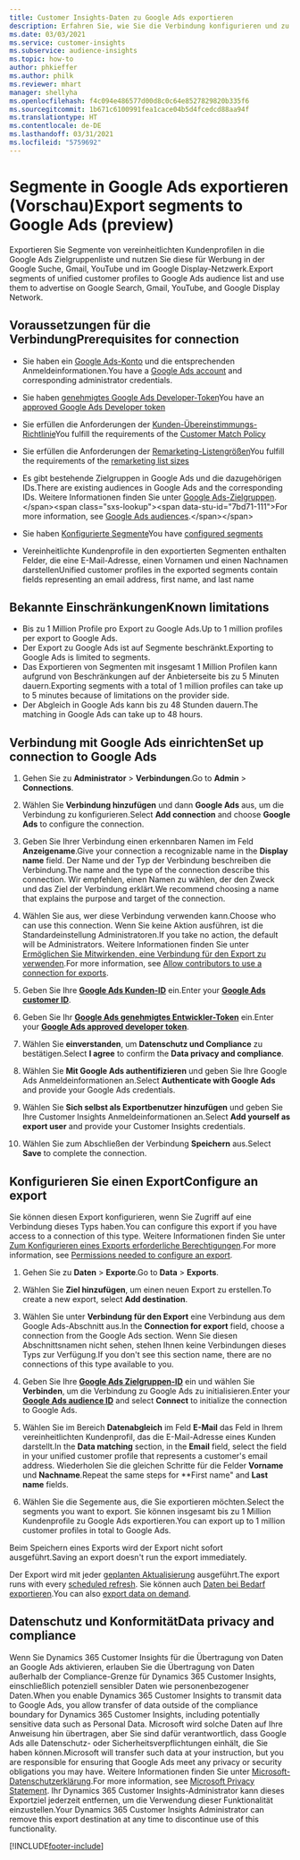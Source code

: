 ```yaml
---
title: Customer Insights-Daten zu Google Ads exportieren
description: Erfahren Sie, wie Sie die Verbindung konfigurieren und zu Google Ads exportieren.
ms.date: 03/03/2021
ms.service: customer-insights
ms.subservice: audience-insights
ms.topic: how-to
author: phkieffer
ms.author: philk
ms.reviewer: mhart
manager: shellyha
ms.openlocfilehash: f4c094e486577d00d8c0c64e8527829820b335f6
ms.sourcegitcommit: 1b671c6100991fea1cace04b5d4fcedcd88aa94f
ms.translationtype: HT
ms.contentlocale: de-DE
ms.lasthandoff: 03/31/2021
ms.locfileid: "5759692"
---
```

# <a name="export-segments-to-google-ads-preview"></a><span data-ttu-id="7bd71-103">Segmente in Google Ads exportieren (Vorschau)</span><span class="sxs-lookup"><span data-stu-id="7bd71-103">Export segments to Google Ads (preview)</span></span>

<span data-ttu-id="7bd71-104">Exportieren Sie Segmente von vereinheitlichten Kundenprofilen in die Google Ads Zielgruppenliste und nutzen Sie diese für Werbung in der Google Suche, Gmail, YouTube und im Google Display-Netzwerk.</span><span class="sxs-lookup"><span data-stu-id="7bd71-104">Export segments of unified customer profiles to Google Ads audience list and use them to advertise on Google Search, Gmail, YouTube, and Google Display Network.</span></span> 

## <a name="prerequisites-for-connection"></a><span data-ttu-id="7bd71-105">Voraussetzungen für die Verbindung</span><span class="sxs-lookup"><span data-stu-id="7bd71-105">Prerequisites for connection</span></span>

-   <span data-ttu-id="7bd71-106">Sie haben ein [Google Ads-Konto](https://ads.google.com/) und die entsprechenden Anmeldeinformationen.</span><span class="sxs-lookup"><span data-stu-id="7bd71-106">You have a [Google Ads account](https://ads.google.com/) and corresponding administrator credentials.</span></span>
-   <span data-ttu-id="7bd71-107">Sie haben [genehmigtes Google Ads Developer-Token](https://developers.google.com/google-ads/api/docs/first-call/dev-token)</span><span class="sxs-lookup"><span data-stu-id="7bd71-107">You have an [approved Google Ads Developer token](https://developers.google.com/google-ads/api/docs/first-call/dev-token)</span></span> 
-   <span data-ttu-id="7bd71-108">Sie erfüllen die Anforderungen der [Kunden-Übereinstimmungs-Richtlinie](https://support.google.com/adspolicy/answer/6299717)</span><span class="sxs-lookup"><span data-stu-id="7bd71-108">You fulfill the requirements of the [Customer Match Policy](https://support.google.com/adspolicy/answer/6299717)</span></span>
-   <span data-ttu-id="7bd71-109">Sie erfüllen die Anforderungen der [Remarketing-Listengrößen](https://support.google.com/google-ads/answer/7558048)</span><span class="sxs-lookup"><span data-stu-id="7bd71-109">You fulfill the requirements of the [remarketing list sizes](https://support.google.com/google-ads/answer/7558048)</span></span> 

-   <span data-ttu-id="7bd71-110">Es gibt bestehende Zielgruppen in Google Ads und die dazugehörigen IDs.</span><span class="sxs-lookup"><span data-stu-id="7bd71-110">There are existing audiences in Google Ads and the corresponding IDs.</span></span> <span data-ttu-id="7bd71-111">Weitere Informationen finden Sie unter [Google Ads-Zielgruppen](https://support.google.com/google-ads/answer/7558048?hl=en#:~:text=Audience%20lists%20is%20a%20section,Display%20Network%20through%20remarketing%20campaigns.).</span><span class="sxs-lookup"><span data-stu-id="7bd71-111">For more information, see [Google Ads audiences](https://support.google.com/google-ads/answer/7558048?hl=en#:~:text=Audience%20lists%20is%20a%20section,Display%20Network%20through%20remarketing%20campaigns.).</span></span>
-   <span data-ttu-id="7bd71-112">Sie haben [Konfigurierte Segmente](segments.md)</span><span class="sxs-lookup"><span data-stu-id="7bd71-112">You have [configured segments](segments.md)</span></span>
-   <span data-ttu-id="7bd71-113">Vereinheitlichte Kundenprofile in den exportierten Segmenten enthalten Felder, die eine E-Mail-Adresse, einen Vornamen und einen Nachnamen darstellen</span><span class="sxs-lookup"><span data-stu-id="7bd71-113">Unified customer profiles in the exported segments contain fields representing an email address, first name, and last name</span></span>

## <a name="known-limitations"></a><span data-ttu-id="7bd71-114">Bekannte Einschränkungen</span><span class="sxs-lookup"><span data-stu-id="7bd71-114">Known limitations</span></span>

- <span data-ttu-id="7bd71-115">Bis zu 1 Million Profile pro Export zu Google Ads.</span><span class="sxs-lookup"><span data-stu-id="7bd71-115">Up to 1 million profiles per export to Google Ads.</span></span>
- <span data-ttu-id="7bd71-116">Der Export zu Google Ads ist auf Segmente beschränkt.</span><span class="sxs-lookup"><span data-stu-id="7bd71-116">Exporting to Google Ads is limited to segments.</span></span>
- <span data-ttu-id="7bd71-117">Das Exportieren von Segmenten mit insgesamt 1 Million Profilen kann aufgrund von Beschränkungen auf der Anbieterseite bis zu 5 Minuten dauern.</span><span class="sxs-lookup"><span data-stu-id="7bd71-117">Exporting segments with a total of 1 million profiles can take up to 5 minutes because of limitations on the provider side.</span></span> 
- <span data-ttu-id="7bd71-118">Der Abgleich in Google Ads kann bis zu 48 Stunden dauern.</span><span class="sxs-lookup"><span data-stu-id="7bd71-118">The matching in Google Ads can take up to 48 hours.</span></span>

## <a name="set-up-connection-to-google-ads"></a><span data-ttu-id="7bd71-119">Verbindung mit Google Ads einrichten</span><span class="sxs-lookup"><span data-stu-id="7bd71-119">Set up connection to Google Ads</span></span>

1. <span data-ttu-id="7bd71-120">Gehen Sie zu **Administrator** > **Verbindungen**.</span><span class="sxs-lookup"><span data-stu-id="7bd71-120">Go to **Admin** > **Connections**.</span></span>

1. <span data-ttu-id="7bd71-121">Wählen Sie **Verbindung hinzufügen** und dann **Google Ads** aus, um die Verbindung zu konfigurieren.</span><span class="sxs-lookup"><span data-stu-id="7bd71-121">Select **Add connection** and choose **Google Ads** to configure the connection.</span></span>

1. <span data-ttu-id="7bd71-122">Geben Sie Ihrer Verbindung einen erkennbaren Namen im Feld **Anzeigename**.</span><span class="sxs-lookup"><span data-stu-id="7bd71-122">Give your connection a recognizable name in the **Display name** field.</span></span> <span data-ttu-id="7bd71-123">Der Name und der Typ der Verbindung beschreiben die Verbindung.</span><span class="sxs-lookup"><span data-stu-id="7bd71-123">The name and the type of the connection describe this connection.</span></span> <span data-ttu-id="7bd71-124">Wir empfehlen, einen Namen zu wählen, der den Zweck und das Ziel der Verbindung erklärt.</span><span class="sxs-lookup"><span data-stu-id="7bd71-124">We recommend choosing a name that explains the purpose and target of the connection.</span></span>

1. <span data-ttu-id="7bd71-125">Wählen Sie aus, wer diese Verbindung verwenden kann.</span><span class="sxs-lookup"><span data-stu-id="7bd71-125">Choose who can use this connection.</span></span> <span data-ttu-id="7bd71-126">Wenn Sie keine Aktion ausführen, ist die Standardeinstellung Administratoren.</span><span class="sxs-lookup"><span data-stu-id="7bd71-126">If you take no action, the default will be Administrators.</span></span> <span data-ttu-id="7bd71-127">Weitere Informationen finden Sie unter [Ermöglichen Sie Mitwirkenden, eine Verbindung für den Export zu verwenden](connections.md#allow-contributors-to-use-a-connection-for-exports).</span><span class="sxs-lookup"><span data-stu-id="7bd71-127">For more information, see [Allow contributors to use a connection for exports](connections.md#allow-contributors-to-use-a-connection-for-exports).</span></span>

1. <span data-ttu-id="7bd71-128">Geben Sie Ihre **[Google Ads Kunden-ID](https://support.google.com/google-ads/answer/1704344)** ein.</span><span class="sxs-lookup"><span data-stu-id="7bd71-128">Enter your **[Google Ads customer ID](https://support.google.com/google-ads/answer/1704344)**.</span></span>

1. <span data-ttu-id="7bd71-129">Geben Sie Ihr **[Google Ads genehmigtes Entwickler-Token](https://developers.google.com/google-ads/api/docs/first-call/dev-token)** ein.</span><span class="sxs-lookup"><span data-stu-id="7bd71-129">Enter your **[Google Ads approved developer token](https://developers.google.com/google-ads/api/docs/first-call/dev-token)**.</span></span>

1. <span data-ttu-id="7bd71-130">Wählen Sie **einverstanden**, um **Datenschutz und Compliance** zu bestätigen.</span><span class="sxs-lookup"><span data-stu-id="7bd71-130">Select **I agree** to confirm the **Data privacy and compliance**.</span></span>

1. <span data-ttu-id="7bd71-131">Wählen Sie **Mit Google Ads authentifizieren** und geben Sie Ihre Google Ads Anmeldeinformationen an.</span><span class="sxs-lookup"><span data-stu-id="7bd71-131">Select **Authenticate with Google Ads** and provide your Google Ads credentials.</span></span>

1. <span data-ttu-id="7bd71-132">Wählen Sie **Sich selbst als Exportbenutzer hinzufügen** und geben Sie Ihre Customer Insights Anmeldeinformationen an.</span><span class="sxs-lookup"><span data-stu-id="7bd71-132">Select **Add yourself as export user** and provide your Customer Insights credentials.</span></span>

1. <span data-ttu-id="7bd71-133">Wählen Sie zum Abschließen der Verbindung **Speichern** aus.</span><span class="sxs-lookup"><span data-stu-id="7bd71-133">Select **Save** to complete the connection.</span></span> 

## <a name="configure-an-export"></a><span data-ttu-id="7bd71-134">Konfigurieren Sie einen Export</span><span class="sxs-lookup"><span data-stu-id="7bd71-134">Configure an export</span></span>

<span data-ttu-id="7bd71-135">Sie können diesen Export konfigurieren, wenn Sie Zugriff auf eine Verbindung dieses Typs haben.</span><span class="sxs-lookup"><span data-stu-id="7bd71-135">You can configure this export if you have access to a connection of this type.</span></span> <span data-ttu-id="7bd71-136">Weitere Informationen finden Sie unter [Zum Konfigurieren eines Exports erforderliche Berechtigungen](export-destinations.md#set-up-a-new-export).</span><span class="sxs-lookup"><span data-stu-id="7bd71-136">For more information, see [Permissions needed to configure an export](export-destinations.md#set-up-a-new-export).</span></span>

1. <span data-ttu-id="7bd71-137">Gehen Sie zu **Daten** > **Exporte**.</span><span class="sxs-lookup"><span data-stu-id="7bd71-137">Go to **Data** > **Exports**.</span></span>

1. <span data-ttu-id="7bd71-138">Wählen Sie **Ziel hinzufügen**, um einen neuen Export zu erstellen.</span><span class="sxs-lookup"><span data-stu-id="7bd71-138">To create a new export, select **Add destination**.</span></span>

1. <span data-ttu-id="7bd71-139">Wählen Sie unter **Verbindung für den Export** eine Verbindung aus dem Google Ads-Abschnitt aus.</span><span class="sxs-lookup"><span data-stu-id="7bd71-139">In the **Connection for export** field, choose a connection from the Google Ads section.</span></span> <span data-ttu-id="7bd71-140">Wenn Sie diesen Abschnittsnamen nicht sehen, stehen Ihnen keine Verbindungen dieses Typs zur Verfügung.</span><span class="sxs-lookup"><span data-stu-id="7bd71-140">If you don't see this section name, there are no connections of this type available to you.</span></span>

1. <span data-ttu-id="7bd71-141">Geben Sie Ihre **[Google Ads Zielgruppen-ID](https://support.google.com/google-ads/answer/7558048?hl=en#:~:text=Audience%20lists%20is%20a%20section,Display%20Network%20through%20remarketing%20campaigns.)** ein und wählen Sie **Verbinden**, um die Verbindung zu Google Ads zu initialisieren.</span><span class="sxs-lookup"><span data-stu-id="7bd71-141">Enter your **[Google Ads audience ID](https://support.google.com/google-ads/answer/7558048?hl=en#:~:text=Audience%20lists%20is%20a%20section,Display%20Network%20through%20remarketing%20campaigns.)** and select **Connect** to initialize the connection to Google Ads.</span></span>

1. <span data-ttu-id="7bd71-142">Wählen Sie im Bereich **Datenabgleich** im Feld **E-Mail** das Feld in Ihrem vereinheitlichten Kundenprofil, das die E-Mail-Adresse eines Kunden darstellt.</span><span class="sxs-lookup"><span data-stu-id="7bd71-142">In the **Data matching** section, in the **Email** field, select the field in your unified customer profile that represents a customer's email address.</span></span> <span data-ttu-id="7bd71-143">Wiederholen Sie die gleichen Schritte für die Felder **Vorname** und **Nachname**.</span><span class="sxs-lookup"><span data-stu-id="7bd71-143">Repeat the same steps for \*\*First name" and **Last name** fields.</span></span>

1. <span data-ttu-id="7bd71-144">Wählen Sie die Segemente aus, die Sie exportieren möchten.</span><span class="sxs-lookup"><span data-stu-id="7bd71-144">Select the segments you want to export.</span></span> <span data-ttu-id="7bd71-145">Sie können insgesamt bis zu 1 Million Kundenprofile zu Google Ads exportieren.</span><span class="sxs-lookup"><span data-stu-id="7bd71-145">You can export up to 1 million customer profiles in total to Google Ads.</span></span>

<span data-ttu-id="7bd71-146">Beim Speichern eines Exports wird der Export nicht sofort ausgeführt.</span><span class="sxs-lookup"><span data-stu-id="7bd71-146">Saving an export doesn't run the export immediately.</span></span>

<span data-ttu-id="7bd71-147">Der Export wird mit jeder [geplanten Aktualisierung](system.md#schedule-tab) ausgeführt.</span><span class="sxs-lookup"><span data-stu-id="7bd71-147">The export runs with every [scheduled refresh](system.md#schedule-tab).</span></span> <span data-ttu-id="7bd71-148">Sie können auch [Daten bei Bedarf exportieren](export-destinations.md#run-exports-on-demand).</span><span class="sxs-lookup"><span data-stu-id="7bd71-148">You can also [export data on demand](export-destinations.md#run-exports-on-demand).</span></span> 

## <a name="data-privacy-and-compliance"></a><span data-ttu-id="7bd71-149">Datenschutz und Konformität</span><span class="sxs-lookup"><span data-stu-id="7bd71-149">Data privacy and compliance</span></span>

<span data-ttu-id="7bd71-150">Wenn Sie Dynamics 365 Customer Insights für die Übertragung von Daten an Google Ads aktivieren, erlauben Sie die Übertragung von Daten außerhalb der Compliance-Grenze für Dynamics 365 Customer Insights, einschließlich potenziell sensibler Daten wie personenbezogener Daten.</span><span class="sxs-lookup"><span data-stu-id="7bd71-150">When you enable Dynamics 365 Customer Insights to transmit data to Google Ads, you allow transfer of data outside of the compliance boundary for Dynamics 365 Customer Insights, including potentially sensitive data such as Personal Data.</span></span> <span data-ttu-id="7bd71-151">Microsoft wird solche Daten auf Ihre Anweisung hin übertragen, aber Sie sind dafür verantwortlich, dass Google Ads alle Datenschutz- oder Sicherheitsverpflichtungen einhält, die Sie haben können.</span><span class="sxs-lookup"><span data-stu-id="7bd71-151">Microsoft will transfer such data at your instruction, but you are responsible for ensuring that Google Ads meet any privacy or security obligations you may have.</span></span> <span data-ttu-id="7bd71-152">Weitere Informationen finden Sie unter [Microsoft-Datenschutzerklärung](https://go.microsoft.com/fwlink/?linkid=396732).</span><span class="sxs-lookup"><span data-stu-id="7bd71-152">For more information, see [Microsoft Privacy Statement](https://go.microsoft.com/fwlink/?linkid=396732).</span></span>
<span data-ttu-id="7bd71-153">Ihr Dynamics 365 Customer Insights-Administrator kann dieses Exportziel jederzeit entfernen, um die Verwendung dieser Funktionalität einzustellen.</span><span class="sxs-lookup"><span data-stu-id="7bd71-153">Your Dynamics 365 Customer Insights Administrator can remove this export destination at any time to discontinue use of this functionality.</span></span>


[!INCLUDE[footer-include](../includes/footer-banner.md)]
